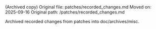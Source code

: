 (Archived copy) Original file: patches/recorded_changes.md
Moved on: 2025-09-16
Original path: /patches/recorded_changes.md

Archived recorded changes from patches into doc/archives/misc.
